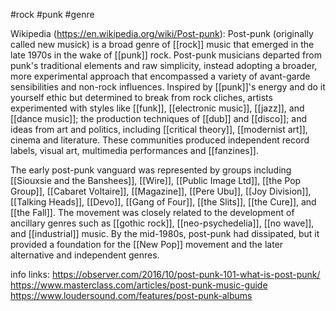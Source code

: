 #rock #punk #genre

Wikipedia (https://en.wikipedia.org/wiki/Post-punk):
Post-punk (originally called new musick) is a broad genre of [[rock]] music that emerged in the late 1970s in the wake of [[punk]] rock. Post-punk musicians departed from punk's traditional elements and raw simplicity, instead adopting a broader, more experimental approach that encompassed a variety of avant-garde sensibilities and non-rock influences. Inspired by [[punk]]'s energy and do it yourself ethic but determined to break from rock cliches, artists experimented with styles like [[funk]], [[electronic music]], [[jazz]], and [[dance music]]; the production techniques of [[dub]] and [[disco]]; and ideas from art and politics, including [[critical theory]], [[modernist art]], cinema and literature. These communities produced independent record labels, visual art, multimedia performances and [[fanzines]].

The early post-punk vanguard was represented by groups including [[Siouxsie and the Banshees]], [[Wire]], [[Public Image Ltd]], [[the Pop Group]], [[Cabaret Voltaire]], [[Magazine]], [[Pere Ubu]], [[Joy Division]], [[Talking Heads]], [[Devo]], [[Gang of Four]], [[the Slits]], [[the Cure]], and [[the Fall]]. The movement was closely related to the development of ancillary genres such as [[gothic rock]], [[neo-psychedelia]], [[no wave]], and [[industrial]] music. By the mid-1980s, post-punk had dissipated, but it provided a foundation for the [[New Pop]] movement and the later alternative and independent genres.

info links: 
https://observer.com/2016/10/post-punk-101-what-is-post-punk/
https://www.masterclass.com/articles/post-punk-music-guide
https://www.loudersound.com/features/post-punk-albums